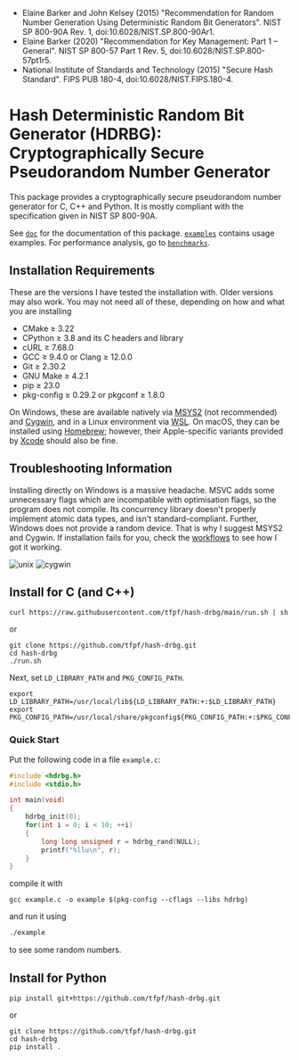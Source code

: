 * Elaine Barker and John Kelsey (2015) "Recommendation for Random Number Generation Using Deterministic Random Bit
  Generators". NIST SP 800-90A Rev. 1, doi:10.6028/NIST.SP.800-90Ar1.
* Elaine Barker (2020) "Recommendation for Key Management: Part 1 – General". NIST SP 800-57 Part 1 Rev. 5,
  doi:10.6028/NIST.SP.800-57pt1r5.
* National Institute of Standards and Technology (2015) "Secure Hash Standard". FIPS PUB 180-4,
  doi:10.6028/NIST.FIPS.180-4.

# Hash Deterministic Random Bit Generator (HDRBG): Cryptographically Secure Pseudorandom Number Generator
This package provides a cryptographically secure pseudorandom number generator for C, C++ and Python. It is mostly
compliant with the specification given in NIST SP 800-90A.

See [`doc`](doc) for the documentation of this package. [`examples`](examples) contains usage examples. For performance
analysis, go to [`benchmarks`](benchmarks).

## Installation Requirements
These are the versions I have tested the installation with. Older versions may also work. You may not need all of
these, depending on how and what you are installing
* CMake ≥ 3.22
* CPython ≥ 3.8 and its C headers and library
* cURL ≥ 7.68.0
* GCC ≥ 9.4.0 or Clang ≥ 12.0.0
* Git ≥ 2.30.2
* GNU Make ≥ 4.2.1
* pip ≥ 23.0
* pkg-config ≥ 0.29.2 or pkgconf ≥ 1.8.0

On Windows, these are available natively via [MSYS2](https://www.msys2.org) (not recommended) and
[Cygwin](https://www.cygwin.com), and in a Linux environment via
[WSL](https://learn.microsoft.com/en-us/windows/wsl/about). On macOS, they can be installed using
[Homebrew](https://brew.sh); however, their Apple-specific variants provided by
[Xcode](https://apps.apple.com/app/xcode/id497799835) should also be fine.

## Troubleshooting Information
Installing directly on Windows is a massive headache. MSVC adds some unnecessary flags which are incompatible with
optimisation flags, so the program does not compile. Its concurrency library doesn't properly implement atomic data
types, and isn't standard-compliant. Further, Windows does not provide a random device. That is why I suggest MSYS2 and
Cygwin. If installation fails for you, check the [workflows](.github/workflows) to see how I got it working.

![unix](https://github.com/tfpf/hash-drbg/actions/workflows/unix.yml/badge.svg)
![cygwin](https://github.com/tfpf/hash-drbg/actions/workflows/cygwin.yml/badge.svg)

## Install for C (and C++)
```shell
curl https://raw.githubusercontent.com/tfpf/hash-drbg/main/run.sh | sh
```
or
```shell
git clone https://github.com/tfpf/hash-drbg.git
cd hash-drbg
./run.sh
```

Next, set `LD_LIBRARY_PATH` and `PKG_CONFIG_PATH`.
```shell
export LD_LIBRARY_PATH=/usr/local/lib${LD_LIBRARY_PATH:+:$LD_LIBRARY_PATH}
export PKG_CONFIG_PATH=/usr/local/share/pkgconfig${PKG_CONFIG_PATH:+:$PKG_CONFIG_PATH}
```

### Quick Start
Put the following code in a file `example.c`:
```C
#include <hdrbg.h>
#include <stdio.h>

int main(void)
{
    hdrbg_init(0);
    for(int i = 0; i < 10; ++i)
    {
        long long unsigned r = hdrbg_rand(NULL);
        printf("%llu\n", r);
    }
}
```
compile it with
```
gcc example.c -o example $(pkg-config --cflags --libs hdrbg)
```
and run it using
```sh
./example
```
to see some random numbers.

## Install for Python
```shell
pip install git+https://github.com/tfpf/hash-drbg.git
```
or
```shell
git clone https://github.com/tfpf/hash-drbg.git
cd hash-drbg
pip install .
```
